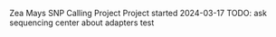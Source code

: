 Zea Mays SNP Calling Project
Project started 2024-03-17
TODO: ask sequencing center about adapters
test

